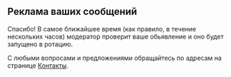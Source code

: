 <h2>Реклама ваших сообщений</h2>

<p>Спасибо! В самое ближайшее время (как правило, в течение нескольких часов)
модератор проверит ваше обьявление и оно будет запущено в ротацию.</p>

<p>С любыми вопросами и предложениями обращайтесь по адресам на странице <a href="/help/ru/contacts">Контакты</a>.</p>
	    